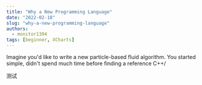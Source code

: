```yaml
---
title: "Why a New Programming Language"
date: "2022-02-18"
slug: "why-a-new-programming-language"
authors:
  - monitor1394
tags: [beginner, XCharts]
---
```


Imagine you'd like to write a new particle-based fluid algorithm. You started simple, didn't spend much time before finding a reference C++/

测试